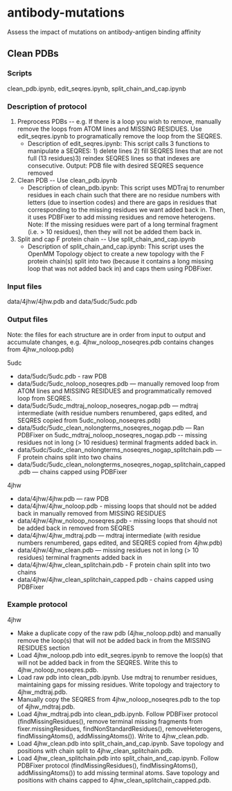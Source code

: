 # antibody-mutations
Assess the impact of mutations on antibody-antigen binding affinity

## Clean PDBs
### Scripts
clean_pdb.ipynb, edit_seqres.ipynb, split_chain_and_cap.ipynb
### Description of protocol
1. Preprocess PDBs -- e.g. If there is a loop you wish to remove, manually remove the loops from ATOM lines and MISSING RESIDUES. Use edit_seqres.ipynb to programatically remove the loop from the SEQRES.
    * Description of edit_seqres.ipynb: This script calls 3 functions to manipulate a SEQRES: 1) delete lines 2) fill SEQRES lines that are not full (13 residues)3) reindex SEQRES lines so that indexes are consecutive. Output: PDB file with desired SEQRES sequence removed
2. Clean PDB -- Use clean_pdb.ipynb
    * Description of clean_pdb.ipynb: This script uses MDTraj to renumber residues in each chain such that there are no residue numbers with letters (due to insertion codes) and there are gaps in residues that corresponding to the missing residues we want added back in. Then, it uses PDBFixer to add missing residues and remove heterogens. Note: If the missing residues were part of a long terminal fragment (i.e. > 10 residues), then they will not be added them back in.
3. Split and cap F protein chain -- Use split_chain_and_cap.ipynb
    * Description of split_chain_and_cap.ipynb: This script uses the OpenMM Topology object to create a new topology with the F protein chain(s) split into two (because it contains a long missing loop that was not added back in) and caps them using PDBFixer.
### Input files
data/4jhw/4jhw.pdb and data/5udc/5udc.pdb
### Output files
Note: the files for each structure are in order from input to output and accumulate changes, e.g. 4jhw_noloop_noseqres.pdb contains changes from 4jhw_noloop.pdb)

5udc
* data/5udc/5udc.pdb - raw PDB
* data/5udc/5udc_noloop_noseqres.pdb — manually removed loop from ATOM lines and MISSING RESIDUES and programmatically removed loop from SEQRES.
* data/5udc/5udc_mdtraj_noloop_noseqres_nogap.pdb — mdtraj intermediate (with residue numbers renumbered, gaps edited, and SEQRES copied from 5udc_noloop_noseqres.pdb)
* data/5udc/5udc_clean_nolongterms_noseqres_nogap.pdb — Ran PDBFixer on 5udc_mdtraj_noloop_noseqres_nogap.pdb -- missing residues not in long (> 10 residues) terminal fragments added back in.
* data/5udc/5udc_clean_nolongterms_noseqres_nogap_splitchain.pdb — F protein chains split into two chains
* data/5udc/5udc_clean_nolongterms_noseqres_nogap_splitchain_capped.pdb — chains capped using PDBFixer

4jhw
* data/4jhw/4jhw.pdb — raw PDB
* data/4jhw/4jhw_noloop.pdb - missing loops that should not be added back in manually removed from MISSING RESIDUES
* data/4jhw/4jhw_noloop_noseqres.pdb - missing loops that should not be added back in removed from SEQRES
* data/4jhw/4jhw_mdtraj.pdb — mdtraj intermediate (with residue numbers renumbered, gaps edited, and SEQRES copied from 4jhw.pdb)
* data/4jhw/4jhw_clean.pdb — missing residues not in long (> 10 residues) terminal fragments added back in
* data/4jhw/4jhw_clean_splitchain.pdb - F protein chain split into two chains
* data/4jhw/4jhw_clean_splitchain_capped.pdb - chains capped using PDBFixer
### Example protocol
4jhw
* Make a duplicate copy of the raw pdb (4jhw_noloop.pdb) and manually remove the loop(s) that will not be added back in from the MISSING RESIDUES section
* Load 4jhw_noloop.pdb into edit_seqres.ipynb to remove the loop(s) that will not be added back in from the SEQRES. Write this to 4jhw_noloop_noseqres.pdb.
* Load raw pdb into clean_pdb.ipynb. Use mdtraj to renumber residues, maintaining gaps for missing residues. Write topology and trajectory to 4jhw_mdtraj.pdb.
* Manually copy the SEQRES from 4jhw_noloop_noseqres.pdb to the top of 4jhw_mdtraj.pdb.
* Load 4jhw_mdtraj.pdb into clean_pdb.ipynb. Follow PDBFixer protocol (findMissingResidues(), remove terminal missing fragments from fixer.missingResidues, findNonStandardResidues(), removeHeterogens, findMissingAtoms(), addMissingAtoms()). Write to 4jhw_clean.pdb.
* Load 4jhw_clean.pdb into split_chain_and_cap.ipynb. Save topology and positions with chain split to 4jhw_clean_splitchain.pdb.
* Load 4jhw_clean_splitchain.pdb into split_chain_and_cap.ipynb. Follow PDBFixer protocol (findMissingResidues(), findMissingAtoms(), addMissingAtoms()) to add missing terminal atoms. Save topology and positions with chains capped to 4jhw_clean_splitchain_capped.pdb.
